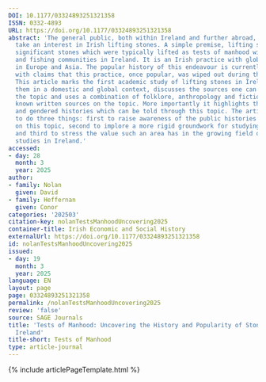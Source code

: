 ```yaml
---
DOI: 10.1177/03324893251321358
ISSN: 0332-4893
URL: https://doi.org/10.1177/03324893251321358
abstract: 'The general public, both within Ireland and further abroad, has begun to
  take an interest in Irish lifting stones. A simple premise, lifting stones are historically
  significant stones which were typically lifted as tests of manhood within rural
  and fishing communities in Ireland. It is an Irish practice with global parallels
  in Europe and Asia. The popular history of this endeavour is currently being written
  with claims that this practice, once popular, was wiped out during the Great Famine.
  This article marks the first academic study of lifting stones in Ireland. It situates
  them in a domestic and global context, discusses the sources one can use in studying
  the topic and uses a combination of folklore, anthropology and fiction to evaluate
  known written sources on the topic. More importantly it highlights the multifaceted
  and gendered histories which can be told through this topic. The article thus seeks
  to do three things: first to raise awareness of the public histories being written
  on this topic, second to implore a more rigid groundwork for studying this practice
  and third to stress the value such an area has in the growing field of masculinity
  studies in Ireland.'
accessed:
- day: 28
  month: 3
  year: 2025
author:
- family: Nolan
  given: David
- family: Heffernan
  given: Conor
categories: '202503'
citation-key: nolanTestsManhoodUncovering2025
container-title: Irish Economic and Social History
externalUrl: https://doi.org/10.1177/03324893251321358
id: nolanTestsManhoodUncovering2025
issued:
- day: 19
  month: 3
  year: 2025
language: EN
layout: page
page: 03324893251321358
permalink: /nolanTestsManhoodUncovering2025
review: 'false'
source: SAGE Journals
title: 'Tests of Manhood: Uncovering the History and Popularity of Stone Lifting in
  Ireland'
title-short: Tests of Manhood
type: article-journal
---
```

{% include articlePageTemplate.html %}